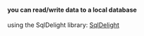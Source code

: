 #### you can read/write data to a local database
using the SqlDelight library:
[SqlDelight](https://github.com/cashapp/sqldelight)
